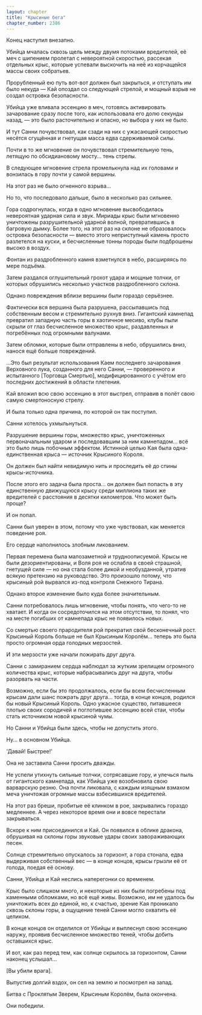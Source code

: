 ```yaml
---
layout: chapter
title: "Крысиные бега"
chapter_number: 2386
---
```




Конец наступил внезапно.

Убийца мчалась сквозь щель между двумя потоками вредителей, её меч с шипением пролетал с невероятной скоростью, рассекая отдельных крыс, которые успевали выскочить на неё из корчащейся массы своих собратьев.

Прорубленный ею путь вот-вот должен был закрыться, и отступать им было некуда — Кай опоздал со следующей стрелой, и мощный взрыв не создал островка безопасности.

Убийца уже вливала эссенцию в меч, готовясь активировать зачарование сразу после того, как использовала его долю секунды назад, — это было расточительно и опасно, но выбора у них не было.

И тут Санни почувствовал, как сзади на них с ужасающей скоростью несётся сгущённая и гнетущая масса едва сдерживаемой силы.

Почти в то же мгновение он почувствовал стремительную тень, летящую по обсидиановому мосту... тень стрелы.

В следующее мгновение стрела промелькнула над их головами и вонзилась в гору почти у самой вершины.

На этот раз не было огненного взрыва...

Но то, что последовало дальше, было в несколько раз сильнее.

Гора содрогнулась, когда в одно мгновение высвободилась невероятная ударная сила и звук. Мириады крыс были мгновенно уничтожены разрушительной ударной волной, превратившись в багровую дымку. Более того, на этот раз на склоне не образовалось островка безопасности — вместо этого неприступный камень просто разлетелся на куски, и бесчисленные тонны породы были подброшены высоко в воздух.

Фонтан из раздробленного камня взметнулся в небо, расширяясь по мере подъёма.

Затем раздался оглушительный грохот удара и мощные толчки, от которых обрушились несколько участков раздробленного склона.

Однако повреждения вблизи вершины были гораздо серьёзнее.

Фактически вся вершина была разрушена, рассыпавшись под собственным весом и стремительно рухнув вниз. Гигантский камнепад превратил западную часть горы в хаотичное месиво, клубы пыли скрыли от глаз бесчисленное множество крыс, раздавленных и погребённых под огромными валунами.

Затем обломки, которые были отправлены в небо, обрушились вниз, нанося ещё больше повреждений.

...Это был результат использования Каем последнего зачарования Верховного лука, созданного для него Санни, — проверенного и испытанного [Торговца Смертью], модифицированного с учётом его последних достижений в области плетения.

Кай вложил всю свою эссенцию в этот выстрел, отправив в полёт свою самую смертоносную стрелу.

И была только одна причина, по которой он так поступил.

Санни хотелось ухмыльнуться.

Разрушение вершины горы, множество крыс, уничтоженных первоначальным ударом и последовавшим за ним камнепадом... всё это было лишь побочным эффектом. Истинной целью Кая была одна-единственная крыса — источник Крысиного Короля.

Он должен был найти невидимую нить и проследить её до спины крысы-источника.

После этого его задача была проста... он должен был попасть в эту единственную движущуюся крысу среди миллиона таких же вредителей с расстояния в десятки километров. Что может быть проще?

И он попал.

Санни был уверен в этом, потому что уже чувствовал, как меняется поведение роя.

Его сердце наполнилось злобным ликованием.

Первая перемена была малозаметной и трудноописуемой. Крысы не были дезориентированы, и Воля роя не ослабла в своей страшной, гнетущей силе — но она стала более дикой и необузданной, утратив всякую претензию на руководство. Это произошло потому, что крысиный рой вырвался из-под контроля Снежного Тирана.

Однако второе изменение было куда более значительным.

Санни потребовалось лишь мгновение, чтобы понять, что чего-то не хватает. И когда он сосредоточился на этом отсутствии, то понял, что на месте погибших от камнепада крыс не появилось новых.

Со смертью своего прародителя рой прекратил свой бесконечный рост. Крысиный Король больше не был Крысиным Королём... теперь это была просто огромная орда голодных мерзостей.

И эти мерзости уже начали пожирать друг друга.

Санни с замиранием сердца наблюдал за жутким зрелищем огромного количества крыс, которые набрасывались друг на друга, чтобы разорвать на части.

Возможно, если бы это продолжалось, если бы всем бесчисленным крысам дали шанс пожрать друг друга... тогда, в конце концов, родился бы новый Крысиный Король. Одно ужасное существо, питавшееся плотью своих сородичей и поглотившее эссенцию всей стаи, чтобы стать источником новой крысиной чумы.

Но Санни и Убийца были здесь, чтобы не допустить этого.

Ну... в основном Убийца.

'Давай! Быстрее!'

Она не заставила Санни просить дважды.

Не успели утихнуть сильные толчки, сотрясавшие гору, и улечься пыль от гигантского камнепада, как Убийца уже возобновила свою варварскую резню. Она почти ликовала, с каждым изящным взмахом меча уничтожая огромные массы взбесившихся вредителей.

На этот раз бреши, пробитые её клинком в рое, закрывались гораздо медленнее. А через некоторое время они и вовсе перестали закрываться.

Вскоре к ним присоединился и Кай. Он появился в облике дракона, обрушивая на склоны горы звуковые удары своих завораживающих песен.

Солнце стремительно опускалось за горизонт, а гора стонала, едва выдерживая собственный вес — в конце концов, крысы грызли её от голода, поедая её основу.

Санни, Убийца и Кай неслись наперегонки со временем.

Крыс было слишком много, и некоторые из них были погребены под каменными обломками, но всё ещё живы. Возможно, им не удалось бы уничтожить всех до единой, но, к счастью, зрение Кая проникало сквозь склоны горы, а ощущение теней Санни могло охватить её целиком.

В конце концов он отделился от Убийцы и выплеснул свою эссенцию наружу, проявив бесчисленное множество теней, чтобы добить оставшихся крыс.

И вот, как раз перед тем, как солнце скрылось за горизонтом, Санни наконец услышал...

[Вы убили врага].

Выпустив долгий вздох, он сел на землю и посмотрел на запад.

Битва с Проклятым Зверем, Крысиным Королём, была окончена.

Они победили.

